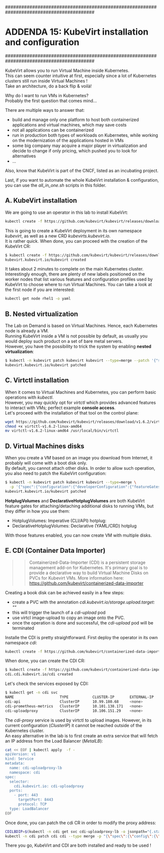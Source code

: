 #########################################################################################
# ADDENDA 15: KubeVirt installation and configuration
#########################################################################################

KubeVirt allows you to run Virtual Machine inside Kubernetes.  
This can seem counter intuitive at first, especially since a lot of Kubernetes clusters still run inside Virtual Machines !  
Take an architecture, do a back flip & voilà!  

Why do I want to run VMs in Kubernetes?  
Probably the first question that comes mind...  

There are multiple ways to answer that:  
- build and manage only one platform to host both containerized applications and virtual machines, which may save costs  
- not all applications can be containerized  
- run in production both types of workloads on Kubernetes, while working on the modernization of the applications hosted in VMs  
- some big company may acquire a major player in virtualization and decide to change if only pricing, which pushed you to look for alternatives  
- ...  

Also, know that KubeVirt is part of the CNCF, listed as an incubating project.  

Last, if you want to automate the whole KubeVirt installation & configuration, you can use the *all_in_one.sh* scripts in this folder.  

## A. KubeVirt installation  
  
We are going to use an operator in this lab to install KubeVirt:  
```bash
kubectl create -f https://github.com/kubevirt/kubevirt/releases/download/v1.6.2/kubevirt-operator.yaml
```
This is going to create a KubeVirt deployment in its own namespace _kubevirt_, as well as a new CRD _kubevirts.kubevirt.io_.  
It is rather quick. When done, you can proceed with the creation of the KubeVirt CR:  
```bash
$ kubectl create -f https://github.com/kubevirt/kubevirt/releases/download/v1.6.2/kubevirt-cr.yaml
kubevirt.kubevirt.io/kubevirt created
```
It takes about 2 minutes to complete on the main Kubernetes cluster.  
Interestingly enough, there are plenty of new labels positioned on the worker nodes that list various features and configuration profiles used by KubeVirt to choose where to run Virtual Machines. You can take a look at the first node if you are interested:  
```bash
kubectl get node rhel1 -o yaml
```

## B. Nested virtualization  

The Lab on Demand is based on Virtual Machines. Hence, each Kubernetes node is already a VM.  
Running KubeVirt inside a VM is not possible by default, as usually you would deploy such product on a set of bare metal servers.  
However, you have the possibility to trick the system by enabling **nested virtualization**:  
```bash
$ kubectl -n kubevirt patch kubevirt kubevirt --type=merge --patch '{"spec":{"configuration":{"developerConfiguration":{"useEmulation":true}}}}'
kubevirt.kubevirt.io/kubevirt patched
```

## C. Virtctl installation

When it comes to Virtual Machines and Kubernetes, you can perform basic operations with _kubectl_.  
However, you may quickly opt for _virtctl_ which provides advanced features to interact with VMs; perfect example **console access**.  
Let's proceed with the installation of that tool on the control plane:  
```bash
wget https://github.com/kubevirt/kubevirt/releases/download/v1.6.2/virtctl-v1.6.2-linux-amd64
chmod +x virtctl-v1.6.2-linux-amd64
mv virtctl-v1.6.2-linux-amd64 /usr/local/bin/virtctl
```

## D. Virtual Machines disks  

When you create a VM based on an image you download from Internet, it probably will come with a boot disk only.  
By default, you cannot attach other disks. In order to allow such operation, you also need to patch the KubeVirt configuration:  
```bash
$ kubectl -n kubevirt patch kubevirt kubevirt --type=merge \
  -p '{"spec":{"configuration":{"developerConfiguration":{"featureGates":["HotplugVolumes","DeclarativeHotplugVolumes"]}}}}'
kubevirt.kubevirt.io/kubevirt patched
```

**HotplugVolumes** and **DeclarativeHotplugVolumes** are both KubeVirt feature gates for attaching/detaching additional disks to running VMs, but they differ in how you use them:
- HotplugVolumes: Imperative (CLI/API) hotplug:
- DeclarativeHotplugVolumes: Declarative (YAML/CRD) hotplug

With those features enabled, you can now create VM with multiple disks.

## E. CDI (Container Data Importer)

>> Containerized-Data-Importer (CDI) is a persistent storage management add-on for Kubernetes. It's primary goal is to provide a declarative way to build Virtual Machine Disks on PVCs for Kubevirt VMs. More information here: https://github.com/kubevirt/containerized-data-importer

Creating a book disk can be achieved easily in a few steps:  
- create a PVC with the annotation _cdi.kubevirt.io/storage.upload.target: ""_
- this will trigger the launch of a _cdi-upload_ pod
- use virtcl image-upload to copy an image onto the PVC. 
- once the operation is done and successful, the _cdi-upload_ pod will be terminated

Installe the CDI is pretty straightforward. First deploy the operator in its own namespace _cdi_:  
```bash
kubectl create -f https://github.com/kubevirt/containerized-data-importer/releases/download/v1.63.1/cdi-operator.yaml
```
When done, you can create the CDI CR: 
```bash
$ kubectl create -f https://github.com/kubevirt/containerized-data-importer/releases/download/v1.63.1/cdi-cr.yaml
cdi.cdi.kubevirt.io/cdi created
```

Let's check the services exposed by CDI:  
```bash
$ kubectl get -n cdi svc
NAME                     TYPE           CLUSTER-IP       EXTERNAL-IP     PORT(S)         AGE
cdi-api                  ClusterIP      10.99.180.68     <none>          443/TCP         7m9s
cdi-prometheus-metrics   ClusterIP      10.101.138.171   <none>          8443/TCP        7m9s
cdi-uploadproxy          ClusterIP      10.106.151.29    <none>          443/TCP         7m9s
```

The _cdi-proxy_ service is used by virtctl to upload images. However, in its current configuration (_ClusterIP_) it cannot be reached outside of the Kubernetes cluster.  
An easy alternative in the lab is to first create an extra service that will fetch an IP address from the Load Balancer (_MetalLB_):  
```bash
cat << EOF | kubectl apply  -f -
apiVersion: v1
kind: Service
metadata:
  name: cdi-uploadproxy-lb
  namespace: cdi
spec:
  selector:
    cdi.kubevirt.io: cdi-uploadproxy
  ports:
    - port: 443
      targetPort: 8443
      protocol: TCP
  type: LoadBalancer
EOF
```
Once done, you can patch the cdi CR in order to modify the proxy address:  
```bash
CDILBDIP=$(kubectl -n cdi get svc cdi-uploadproxy-lb -o jsonpath="{.status.loadBalancer.ingress[0].ip}")
kubectl -n cdi patch cdi cdi --type merge -p "{\"spec\":{\"config\":{\"uploadProxyURLOverride\":\"https://$CDILBDIP:443\"}}}"
```

There you go, KubeVirt and CDI are both installed and ready to be used !